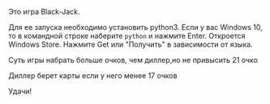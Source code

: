 <p>Это игра Black-Jack.</p> 
<p>Для ее запуска необходимо установить python3.
Если у вас Windows 10, то в командной строке наберите <code>python</code> и нажмите Enter.
Откроется Windows Store. Нажмите Get или "Получить" в зависимости от языка.</p>
<p>Суть игры набрать больше очков, чем диллер,но не привысить 21 очко</p>
<p>Диллер берет карты если у него менее 17 очков</p>
<p>Удачи!</p>

